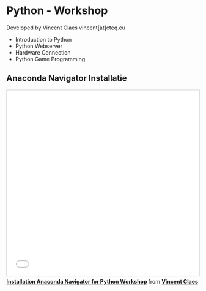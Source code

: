 # Python - Workshop
Developed by Vincent Claes
vincent[at]cteq.eu

- Introduction to Python
- Python Webserver
- Hardware Connection
- Python Game Programming


## Anaconda Navigator Installatie
<iframe src="//www.slideshare.net/slideshow/embed_code/key/IPCKzZzgoFVzEq" width="595" height="485" frameborder="0" marginwidth="0" marginheight="0" scrolling="no" style="border:1px solid #CCC; border-width:1px; margin-bottom:5px; max-width: 100%;" allowfullscreen> </iframe> <div style="margin-bottom:5px"> <strong> <a href="//www.slideshare.net/fpgabe/installation-anaconda-navigator-for-python-workshop" title="Installation Anaconda Navigator for Python Workshop" target="_blank">Installation Anaconda Navigator for Python Workshop</a> </strong> from <strong><a href="https://www.slideshare.net/fpgabe" target="_blank">Vincent Claes</a></strong> </div>
